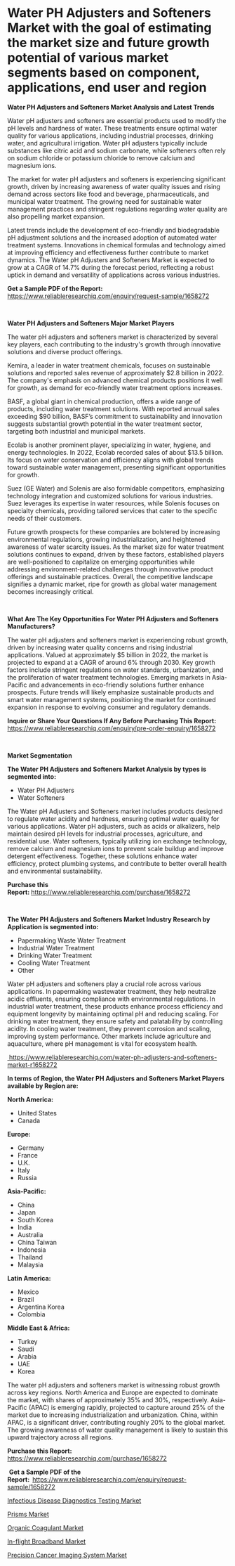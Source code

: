 <p><h1>Water PH Adjusters and Softeners Market with the goal of estimating the market size and future growth potential of various market segments based on component, applications, end user and region</h1></p><p><strong>Water PH Adjusters and Softeners Market Analysis and Latest Trends</strong></p>
<p><p>Water pH adjusters and softeners are essential products used to modify the pH levels and hardness of water. These treatments ensure optimal water quality for various applications, including industrial processes, drinking water, and agricultural irrigation. Water pH adjusters typically include substances like citric acid and sodium carbonate, while softeners often rely on sodium chloride or potassium chloride to remove calcium and magnesium ions. </p><p>The market for water pH adjusters and softeners is experiencing significant growth, driven by increasing awareness of water quality issues and rising demand across sectors like food and beverage, pharmaceuticals, and municipal water treatment. The growing need for sustainable water management practices and stringent regulations regarding water quality are also propelling market expansion. </p><p>Latest trends include the development of eco-friendly and biodegradable pH adjustment solutions and the increased adoption of automated water treatment systems. Innovations in chemical formulas and technology aimed at improving efficiency and effectiveness further contribute to market dynamics. The Water pH Adjusters and Softeners Market is expected to grow at a CAGR of 14.7% during the forecast period, reflecting a robust uptick in demand and versatility of applications across various industries.</p></p>
<p><strong>Get a Sample PDF of the Report:&nbsp;</strong> <a href="https://www.reliableresearchiq.com/enquiry/request-sample/1658272?utm_campaign=1358&utm_medium=2&utm_source=Github&utm_content=ia&utm_term=28092024&utm_id=water-ph-adjusters-and-softeners">https://www.reliableresearchiq.com/enquiry/request-sample/1658272</a></p>
<p>&nbsp;</p>
<p><strong>Water PH Adjusters and Softeners Major Market Players</strong></p>
<p><p>The water pH adjusters and softeners market is characterized by several key players, each contributing to the industry's growth through innovative solutions and diverse product offerings. </p><p>Kemira, a leader in water treatment chemicals, focuses on sustainable solutions and reported sales revenue of approximately $2.8 billion in 2022. The company's emphasis on advanced chemical products positions it well for growth, as demand for eco-friendly water treatment options increases.</p><p>BASF, a global giant in chemical production, offers a wide range of products, including water treatment solutions. With reported annual sales exceeding $90 billion, BASF’s commitment to sustainability and innovation suggests substantial growth potential in the water treatment sector, targeting both industrial and municipal markets.</p><p>Ecolab is another prominent player, specializing in water, hygiene, and energy technologies. In 2022, Ecolab recorded sales of about $13.5 billion. Its focus on water conservation and efficiency aligns with global trends toward sustainable water management, presenting significant opportunities for growth.</p><p>Suez (GE Water) and Solenis are also formidable competitors, emphasizing technology integration and customized solutions for various industries. Suez leverages its expertise in water resources, while Solenis focuses on specialty chemicals, providing tailored services that cater to the specific needs of their customers.</p><p>Future growth prospects for these companies are bolstered by increasing environmental regulations, growing industrialization, and heightened awareness of water scarcity issues. As the market size for water treatment solutions continues to expand, driven by these factors, established players are well-positioned to capitalize on emerging opportunities while addressing environment-related challenges through innovative product offerings and sustainable practices. Overall, the competitive landscape signifies a dynamic market, ripe for growth as global water management becomes increasingly critical.</p></p>
<p>&nbsp;</p>
<p><strong>What Are The Key Opportunities For Water PH Adjusters and Softeners Manufacturers?</strong></p>
<p><p>The water pH adjusters and softeners market is experiencing robust growth, driven by increasing water quality concerns and rising industrial applications. Valued at approximately $5 billion in 2022, the market is projected to expand at a CAGR of around 6% through 2030. Key growth factors include stringent regulations on water standards, urbanization, and the proliferation of water treatment technologies. Emerging markets in Asia-Pacific and advancements in eco-friendly solutions further enhance prospects. Future trends will likely emphasize sustainable products and smart water management systems, positioning the market for continued expansion in response to evolving consumer and regulatory demands.</p></p>
<p><strong>Inquire or Share Your Questions If Any Before Purchasing This Report:</strong> <a href="https://www.reliableresearchiq.com/enquiry/pre-order-enquiry/1658272?utm_campaign=1358&utm_medium=2&utm_source=Github&utm_content=ia&utm_term=28092024&utm_id=water-ph-adjusters-and-softeners">https://www.reliableresearchiq.com/enquiry/pre-order-enquiry/1658272</a></p>
<p>&nbsp;</p>
<p><strong>Market Segmentation</strong></p>
<p><strong>The Water PH Adjusters and Softeners Market Analysis by types is segmented into:</strong></p>
<p><ul><li>Water PH Adjusters</li><li>Water Softeners</li></ul></p>
<p><p>The Water pH Adjusters and Softeners market includes products designed to regulate water acidity and hardness, ensuring optimal water quality for various applications. Water pH adjusters, such as acids or alkalizers, help maintain desired pH levels for industrial processes, agriculture, and residential use. Water softeners, typically utilizing ion exchange technology, remove calcium and magnesium ions to prevent scale buildup and improve detergent effectiveness. Together, these solutions enhance water efficiency, protect plumbing systems, and contribute to better overall health and environmental sustainability.</p></p>
<p><strong>Purchase this Report:&nbsp;</strong><a href="https://www.reliableresearchiq.com/purchase/1658272?utm_campaign=1358&utm_medium=2&utm_source=Github&utm_content=ia&utm_term=28092024&utm_id=water-ph-adjusters-and-softeners">https://www.reliableresearchiq.com/purchase/1658272</a></p>
<p>&nbsp;</p>
<p><strong>The Water PH Adjusters and Softeners Market Industry Research by Application is segmented into:</strong></p>
<p><ul><li>Papermaking Waste Water Treatment</li><li>Industrial Water Treatment</li><li>Drinking Water Treatment</li><li>Cooling Water Treatment</li><li>Other</li></ul></p>
<p><p>Water pH adjusters and softeners play a crucial role across various applications. In papermaking wastewater treatment, they help neutralize acidic effluents, ensuring compliance with environmental regulations. In industrial water treatment, these products enhance process efficiency and equipment longevity by maintaining optimal pH and reducing scaling. For drinking water treatment, they ensure safety and palatability by controlling acidity. In cooling water treatment, they prevent corrosion and scaling, improving system performance. Other markets include agriculture and aquaculture, where pH management is vital for ecosystem health.</p></p>
<p><a href="https://www.reliableresearchiq.com/water-ph-adjusters-and-softeners-market-r1658272?utm_campaign=1358&utm_medium=2&utm_source=Github&utm_content=ia&utm_term=28092024&utm_id=water-ph-adjusters-and-softeners">&nbsp;https://www.reliableresearchiq.com/water-ph-adjusters-and-softeners-market-r1658272</a></p>
<p><strong>In terms of Region, the Water PH Adjusters and Softeners Market Players available by Region are:</strong></p>
<p>
    <p> <strong> North America: </strong>
        <ul>
            <li>United States</li>
            <li>Canada</li>
        </ul>
        </p> 
    <p> <strong> Europe: </strong>
        <ul>
            <li>Germany</li>
            <li>France</li>
            <li>U.K.</li>
            <li>Italy</li>
            <li>Russia</li>
        </ul>
        </p> 
    <p> <strong> Asia-Pacific: </strong>
        <ul>
            <li>China</li>
            <li>Japan</li>
            <li>South Korea</li>
            <li>India</li>
            <li>Australia</li>
            <li>China Taiwan</li>
            <li>Indonesia</li>
            <li>Thailand</li>
            <li>Malaysia</li>
        </ul>
        </p> 
    <p> <strong> Latin America: </strong>
        <ul>
            <li>Mexico</li>
            <li>Brazil</li>
            <li>Argentina Korea</li>
            <li>Colombia</li>
        </ul>
        </p> 
    <p> <strong> Middle East & Africa: </strong>
        <ul>
            <li>Turkey</li>
            <li>Saudi</li>
            <li>Arabia</li>
            <li>UAE</li>
            <li>Korea</li>
        </ul>
    </p>
    </p>
<p><p>The water pH adjusters and softeners market is witnessing robust growth across key regions. North America and Europe are expected to dominate the market, with shares of approximately 35% and 30%, respectively. Asia-Pacific (APAC) is emerging rapidly, projected to capture around 25% of the market due to increasing industrialization and urbanization. China, within APAC, is a significant driver, contributing roughly 20% to the global market. The growing awareness of water quality management is likely to sustain this upward trajectory across all regions.</p></p>
<p><strong>Purchase this Report: </strong><a href="https://www.reliableresearchiq.com/purchase/1658272?utm_campaign=1358&utm_medium=2&utm_source=Github&utm_content=ia&utm_term=28092024&utm_id=water-ph-adjusters-and-softeners">https://www.reliableresearchiq.com/purchase/1658272</a></p>
<p>&nbsp;<strong>Get a Sample PDF of the Report:&nbsp;&nbsp;</strong><a href="https://www.reliableresearchiq.com/enquiry/request-sample/1658272?utm_campaign=1358&utm_medium=2&utm_source=Github&utm_content=ia&utm_term=28092024&utm_id=water-ph-adjusters-and-softeners">https://www.reliableresearchiq.com/enquiry/request-sample/1658272</a></p>
<p><strong></strong></p>
<p><p><a href="https://issuu.com/reportprime-2/docs/infectious-disease-diagnostics-test_be0a6d642d0bf4?utm_campaign=1358&utm_medium=2&utm_source=Github&utm_content=ia&utm_term=28092024&utm_id=water-ph-adjusters-and-softeners">Infectious Disease Diagnostics Testing Market</a></p><p><a href="https://www.linkedin.com/pulse/global-prisms-market-status-2024-2031-forecast-region-tvpie?trackingId=MQt4uCZvQiyqzkJQ3KFUGg%3D%3D&utm_campaign=1358&utm_medium=2&utm_source=Github&utm_content=ia&utm_term=28092024&utm_id=water-ph-adjusters-and-softeners">Prisms Market</a></p><p><a href="https://www.linkedin.com/pulse/emerging-trends-organic-coagulant-market-global-outlook-6x9ge?utm_campaign=1358&utm_medium=2&utm_source=Github&utm_content=ia&utm_term=28092024&utm_id=water-ph-adjusters-and-softeners">Organic Coagulant Market</a></p><p><a href="https://issuu.com/reportprime-2/docs/in-flight-broadband-market-size-203_cb3b15f251524c?utm_campaign=1358&utm_medium=2&utm_source=Github&utm_content=ia&utm_term=28092024&utm_id=water-ph-adjusters-and-softeners">In-flight Broadband Market</a></p><p><a href="https://github.com/NarcisoFerry/Market-Research-Report-List-1/blob/main/precision-cancer-imaging-system-market.md?utm_campaign=1358&utm_medium=2&utm_source=Github&utm_content=ia&utm_term=28092024&utm_id=water-ph-adjusters-and-softeners">Precision Cancer Imaging System Market</a></p></p>